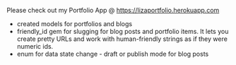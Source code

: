 Please check out my Portfolio App @ https://lizaportfolio.herokuapp.com

* created models for portfolios and blogs
* friendly_id gem for slugging for blog posts and portfolio items. It lets you create pretty URLs and work with human-friendly strings as if they were numeric ids.
* enum for data state change - draft or publish mode for blog posts